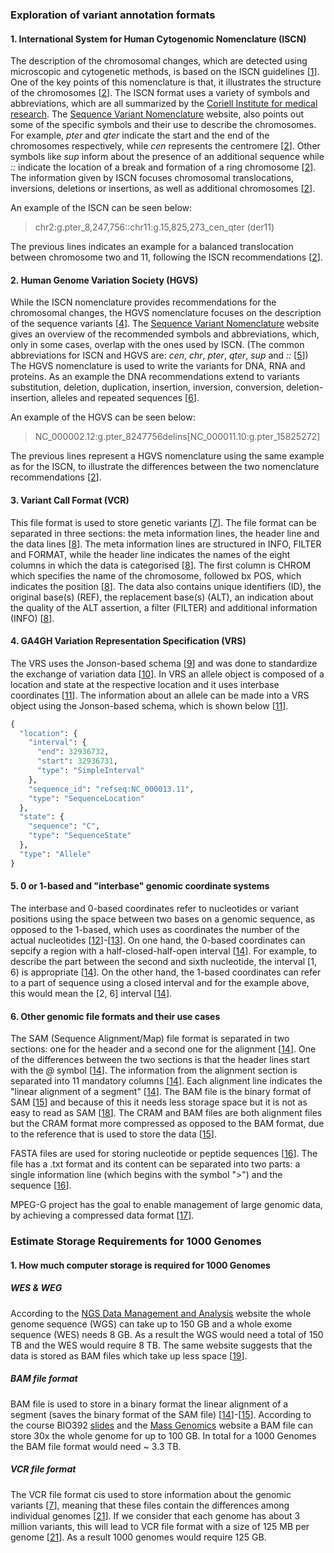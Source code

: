 ### Exploration of variant annotation formats

#### 1. International System for Human Cytogenomic Nomenclature (ISCN)


The description of the chromosomal changes, which are detected using microscopic and cytogenetic methods, is based on the ISCN guidelines [[1]]. One of the key points of this nomenclature is that, it illustrates the structure of the chromosomes [[2]]. The ISCN format uses a variety of symbols and abbreviations, which are all summarized by the [Coriell Institute for medical research](https://www.coriell.org/0/Sections/Support/Global/iscn_help.aspx?PgId=263). The [Sequence Variant Nomenclature](https://varnomen.hgvs.org/recommendations/DNA/variant/complex/) website, also points out some of the specific symbols and their use to describe the chromosomes. For example, *pter* and *qter* indicate the start and the end of the chromosomes respectively, while *cen* represents the centromere [[2]]. Other symbols like *sup* inform about the presence of an additional sequence while *::* indicate the location of a break and formation of a ring chromosome [[2]]. The information given by ISCN focuses chromosomal translocations, inversions, deletions or insertions, as well as additional chromosomes [[2]].

An example of the ISCN can be seen below:

> chr2:g.pter_8,247,756::chr11:g.15,825,273_cen_qter (der11)

The previous lines indicates an example for a balanced translocation between chromosome two and 11, following the ISCN recommendations [[2]].
  

[1]: http://varnomen.hgvs.org/bg-material/consultation/ISCN/ 
[2]: https://varnomen.hgvs.org/recommendations/DNA/variant/complex/
[3]: https://www.coriell.org/0/Sections/Support/Global/iscn_help.aspx?PgId=263

#### 2. Human Genome Variation Society (HGVS)

While the ISCN nomenclature provides recommendations for the chromosomal changes, the HGVS nomenclature focuses on the description of the sequence variants [[4]]. The [Sequence Variant Nomenclature](https://varnomen.hgvs.org/recommendations/general/) website gives an overview of the recommended symbols and abbreviations, which, only in some cases, overlap with the ones used by ISCN. (The common abbreviations for ISCN and HGVS are: *cen*, *chr*, *pter*, *qter*, *sup* and *::* [[5]]) The HGVS nomenclature is used to write the variants for DNA, RNA and proteins. As an example the DNA recommendations extend to variants substitution, deletion, duplication, insertion, inversion, conversion, deletion-insertion, alleles and repeated sequences [[6]].

An example of the HGVS can be seen below:

> NC_000002.12:g.pter_8247756delins[NC_000011.10:g.pter_15825272]

The previous lines represent a HGVS nomenclature using the same example as for the ISCN, to illustrate the differences between the two nomenclature recommendations [[2]].

[4]: https://varnomen.hgvs.org/bg-material/basics/
[5]: https://varnomen.hgvs.org/recommendations/general/
[6]: https://varnomen.hgvs.org/recommendations/DNA/

#### 3. Variant Call Format (VCR)

This file format is used to store genetic variants [[7]]. The file format can be separated in three sections: the meta information lines, the header line and the data lines [[8]]. The meta information lines are structured in INFO, FILTER and FORMAT, while the header line indicates the names of the eight columns in which the data is categorised [[8]]. The first column is CHROM which specifies the name of the chromosome, followed bx POS, which indicates the position [[8]]. The data also contains unique identifiers (ID), the original base(s) (REF), the replacement base(s) (ALT), an indication about the quality of the ALT assertion, a filter (FILTER) and additional information (INFO) [[8]].  

[7]: https://samtools.github.io/hts-specs/VCFv4.3.pdf
[8]: https://www.internationalgenome.org/wiki/Analysis/vcf4.0/

#### 4. GA4GH Variation Representation Specification (VRS)

The VRS uses the Jonson-based schema [[9]] and was done to standardize the exchange of variation data [[10]]. In VRS an allele object is composed of a location and state at the respective location and it uses interbase coordinates [[11]]. The information about an allele can be made into a VRS object using the Jonson-based schema, which is shown below [[11]].

 
```python
{
  "location": {
    "interval": {
      "end": 32936732,
      "start": 32936731,
      "type": "SimpleInterval"
    },
    "sequence_id": "refseq:NC_000013.11",
    "type": "SequenceLocation"
  },
  "state": {
    "sequence": "C",
    "type": "SequenceState"
  },
  "type": "Allele"
}
```

[9]: https://vr-spec.readthedocs.io/en/latest/terms_and_model.html#data-model-notes-and-principles
[10]: https://vr-spec.readthedocs.io/en/latest/introduction.html
[11]: https://vr-spec.readthedocs.io/en/1.1/impl-guide/example.html

#### 5. 0 or 1-based and "interbase" genomic coordinate systems

The interbase and 0-based coordinates refer to nucleotides or variant positions using the space between two bases on a genomic sequence, as opposed to the 1-based, which uses as coordinates the number of the actual nucleotides [[12]]-[[13]]. On one hand, the 0-based coordinates can sepcify a region with a half-closed-half-open interval [[14]]. For example, to describe the part between the second and sixth nucleotide, the interval [1, 6) is appropriate [[14]]. On the other hand, the 1-based coordinates can refer to a part of sequence using a closed interval and for the example above, this would mean the [2, 6] interval [[14]].  

[12]: https://genviz.org/module-01-intro/0001/02/01/Review_of_Central_Concepts/
[13]: https://www.ncbi.nlm.nih.gov/pmc/articles/PMC3383450/#:~:text=The%20so%2Dcalled%20%E2%80%9Cbase%E2%80%9D,nucleotide%20positions%20in%20the%20genome.

#### 6. Other genomic file formats and their use cases

The SAM (Sequence Alignment/Map) file format is separated in two sections: one for the header and a second one for the alignment [[14]]. One of the differences between the two sections is that the header lines start with the *@* symbol [[14]]. The information from the alignment section is separated into 11 mandatory columns [[14]]. Each alignment line indicates the "linear alignment of a segment" [[14]]. The BAM file is the binary format of SAM [[15]] and because of this it needs less storage space but it is not as easy to read as SAM [[18]]. The CRAM and BAM files are both alignment files but the CRAM format more compressed as opposed to the BAM format, due to the reference that is used to store the data [[15]].

FASTA files are used for storing nucleotide or peptide sequences [[16]]. The file has a .txt format and its content can be separated into two parts: a single information line (which begins with the symbol ">") and the sequence [[16]].

MPEG-G project has the goal to enable management of large genomic data, by achieving a compressed data format [[17]].


[14]: https://samtools.github.io/hts-specs/SAMv1.pdf
[15]: https://www.internationalgenome.org/formats
[16]: https://zhanglab.ccmb.med.umich.edu/FASTA/
[17]: https://www.biorxiv.org/content/10.1101/426353v1#:~:text=The%20MPEG%2DG%20standardization%20project,data%20processing%2C%20transport%20and%20sharing.
[18]: https://mdozmorov.github.io/BIOS668.2018/assets/03_Genomic_resources/01_File_formats.pdf

### Estimate Storage Requirements for 1000 Genomes

#### 1. How much computer storage is required for 1000 Genomes

##### WES & WEG

According to the [NGS Data Management and Analysis](https://www.strand-ngs.com/support/ngs-data-storage-requirements) website the whole genome sequence (WGS) can take up to 150 GB and a whole exome sequence (WES) needs 8 GB. As a result the WGS would need a total of 150 TB and the WES would require 8 TB. The same website suggests that the data is stored as BAM files which take up less space [[19]].

[19]: https://www.strand-ngs.com/support/ngs-data-storage-requirements

##### BAM file format

BAM file is used to store in a binary format the linear alignment of a segment (saves the binary format of the SAM file) [[14]]-[[15]]. According to the course BIO392 [slides](https://compbiozurich.org/UZH-BIO392/course-material/2020/2020-09-18-BIO392-files.pdf) and the [Mass Genomics](http://massgenomics.org/2014/11/brace-yourself-for-large-scale-whole-genome-sequencing.html) website a BAM file can store 30x the whole genome for up to 100 GB. In total for a 1000 Genomes the BAM file format would need ~ 3.3 TB.

[20]: http://massgenomics.org/2014/11/brace-yourself-for-large-scale-whole-genome-sequencing.html

##### VCR file format

The VCR file format cis used to store information about the genomic variants [[7]], meaning that these files contain the differences among individual genomes [[21]]. If we consider that each genome has about 3 million variants, this will lead to VCR file format with a size of 125 MB per genome [[21]]. As a result 1000 genomes would require 125 GB.

[21]: https://medium.com/precision-medicine/how-big-is-the-human-genome-e90caa3409b0
